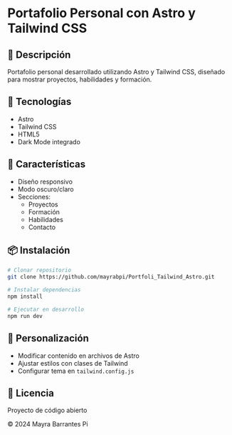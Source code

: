 # Portafolio Personal con Astro y Tailwind CSS

## 🌟 Descripción
Portafolio personal desarrollado utilizando Astro y Tailwind CSS, diseñado para mostrar proyectos, habilidades y formación.

## 🚀 Tecnologías
- Astro
- Tailwind CSS
- HTML5
- Dark Mode integrado

## 🔧 Características
- Diseño responsivo
- Modo oscuro/claro
- Secciones: 
  - Proyectos
  - Formación
  - Habilidades
  - Contacto

## 📦 Instalación
```bash
# Clonar repositorio
git clone https://github.com/mayrabpi/Portfoli_Tailwind_Astro.git

# Instalar dependencias
npm install

# Ejecutar en desarrollo
npm run dev
```

## 🌈 Personalización
- Modificar contenido en archivos de Astro
- Ajustar estilos con clases de Tailwind
- Configurar tema en `tailwind.config.js`

## 📝 Licencia
Proyecto de código abierto

© 2024 Mayra Barrantes Pi
 
